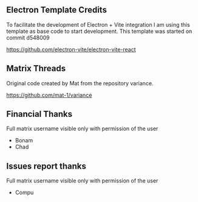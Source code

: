 ## Electron Template Credits

To facilitate the development of Electron + Vite integration I am using this template as base code to start development. This template was started on commit d548009

https://github.com/electron-vite/electron-vite-react

## Matrix Threads

Original code created by Mat from the repository variance.

https://github.com/mat-1/variance

## Financial Thanks

Full matrix username visible only with permission of the user

- Bonam
- Chad

## Issues report thanks

Full matrix username visible only with permission of the user

- Compu
